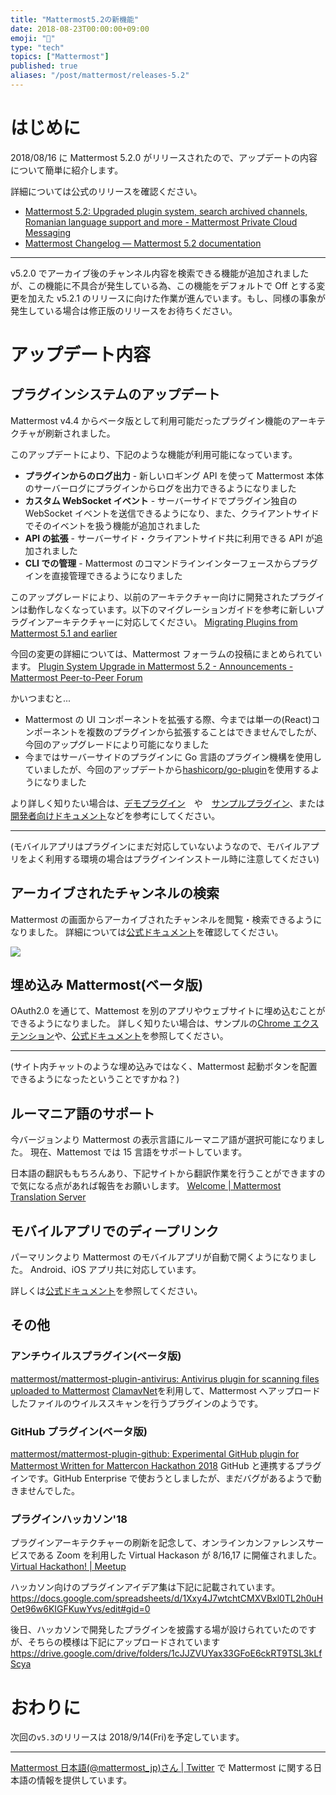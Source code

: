 ```yaml
---
title: "Mattermost5.2の新機能"
date: 2018-08-23T00:00:00+09:00
emoji: "📣"
type: "tech"
topics: ["Mattermost"]
published: true
aliases: "/post/mattermost/releases-5.2"
---
```


# はじめに

2018/08/16 に Mattermost 5.2.0 がリリースされたので、アップデートの内容について簡単に紹介します。

詳細については公式のリリースを確認ください。

- [Mattermost 5\.2: Upgraded plugin system, search archived channels, Romanian language support and more \- Mattermost Private Cloud Messaging](https://mattermost.com/blog/mattermost-5-2-upgraded-plugin-system-search-archived-channels-romanian-language-support-and-more/)
- [Mattermost Changelog — Mattermost 5\.2 documentation](https://docs.mattermost.com/administration/changelog.html)

---

v5.2.0 でアーカイブ後のチャンネル内容を検索できる機能が追加されましたが、この機能に不具合が発生している為、この機能をデフォルトで Off とする変更を加えた v5.2.1 のリリースに向けた作業が進んでいます。もし、同様の事象が発生している場合は修正版のリリースをお待ちください。

# アップデート内容

## プラグインシステムのアップデート

Mattermost v4.4 からベータ版として利用可能だったプラグイン機能のアーキテクチャが刷新されました。

このアップデートにより、下記のような機能が利用可能になっています。

- **プラグインからのログ出力** - 新しいロギング API を使って Mattermost 本体のサーバーログにプラグインからログを出力できるようになりました
- **カスタム WebSocket イベント** - サーバーサイドでプラグイン独自の WebSocket イベントを送信できるようになり、また、クライアントサイドでそのイベントを扱う機能が追加されました
- **API の拡張** - サーバーサイド・クライアントサイド共に利用できる API が追加されました
- **CLI での管理** - Mattermost のコマンドラインインターフェースからプラグインを直接管理できるようになりました

このアップグレードにより、以前のアーキテクチャー向けに開発されたプラグインは動作しなくなっています。以下のマイグレーションガイドを参考に新しいプラグインアーキテクチャーに対応してください。
[Migrating Plugins from Mattermost 5.1 and earlier](https://developers.mattermost.com/extend/plugins/migration/)

今回の変更の詳細については、Mattermost フォーラムの投稿にまとめられています。
[Plugin System Upgrade in Mattermost 5\.2 \- Announcements \- Mattermost Peer\-to\-Peer Forum](https://forum.mattermost.org/t/plugin-system-upgrade-in-mattermost-5-2/5498)

かいつまむと...

- Mattermost の UI コンポーネントを拡張する際、今までは単一の(React)コンポーネントを複数のプラグインから拡張することはできませんでしたが、今回のアップグレードにより可能になりました
- 今まではサーバーサイドのプラグインに Go 言語のプラグイン機構を使用していましたが、今回のアップデートから[hashicorp/go\-plugin](https://github.com/hashicorp/go-plugin)を使用するようになりました

より詳しく知りたい場合は、[デモプラグイン](https://github.com/mattermost/mattermost-plugin-demo)　や　[サンプルプラグイン](https://github.com/mattermost/mattermost-plugin-sample)、または[開発者向けドキュメント](https://developers.mattermost.com/extend/plugins/)などを参考にしてください。

---

(モバイルアプリはプラグインにまだ対応していないようなので、モバイルアプリをよく利用する環境の場合はプラグインインストール時に注意してください)

## アーカイブされたチャンネルの検索

Mattermost の画面からアーカイブされたチャンネルを閲覧・検索できるようになりました。
詳細については[公式ドキュメント](https://docs.mattermost.com/help/getting-started/organizing-conversations.html#archiving-a-channel)を確認してください。

![](https://qiita-image-store.s3.amazonaws.com/0/9891/78c9dc29-df12-810d-7474-4d692bfc5f6a.png)

## 埋め込み Mattermost(ベータ版)

OAuth2.0 を通じて、Mattemost を別のアプリやウェブサイトに埋め込むことができるようになりました。
詳しく知りたい場合は、サンプルの[Chrome エクステンション](https://github.com/mattermost/mattermost-chrome-extension)や、[公式ドキュメント](https://docs.mattermost.com/integrations/embedding.html)を参照してください。

---

(サイト内チャットのような埋め込みではなく、Mattermost 起動ボタンを配置できるようになったということですかね？)

## ルーマニア語のサポート

今バージョンより Mattermost の表示言語にルーマニア語が選択可能になりました。
現在、Mattemost では 15 言語をサポートしています。

日本語の翻訳ももちろんあり、下記サイトから翻訳作業を行うことができますので気になる点があれば報告をお願いします。
[Welcome \| Mattermost Translation Server](https://translate.mattermost.com/)

## モバイルアプリでのディープリンク

パーマリンクより Mattermost のモバイルアプリが自動で開くようになりました。
Android、iOS アプリ共に対応しています。

詳しくは[公式ドキュメント](https://docs.mattermost.com/mobile/mobile-faq.html#how-do-i-configure-deep-linking)を参照してください。

## その他

### アンチウイルスプラグイン(ベータ版)

[mattermost/mattermost\-plugin\-antivirus: Antivirus plugin for scanning files uploaded to Mattermost](https://github.com/mattermost/mattermost-plugin-antivirus)
[ClamavNet](https://www.clamav.net/assets/Ill-01.png)を利用して、Mattermost へアップロードしたファイルのウイルススキャンを行うプラグインのようです。

### GitHub プラグイン(ベータ版)

[mattermost/mattermost\-plugin\-github: Experimental GitHub plugin for Mattermost Written for Mattercon Hackathon 2018](https://github.com/mattermost/mattermost-plugin-github)
GitHub と連携するプラグインです。GitHub Enterprise で使おうとしましたが、まだバグがあるようで動きませんでした。

### プラグインハッカソン'18

プラグインアーキテクチャーの刷新を記念して、オンラインカンファレンスサービスである Zoom を利用した Virtual Hackason が 8/16,17 に開催されました。
[Virtual Hackathon\! \| Meetup](https://www.meetup.com/ja-JP/mattermost/events/253346351/?eventId=253346351&rv=ea1_v2&rv=ea1_v2)

ハッカソン向けのプラグインアイデア集は下記に記載されています。
https://docs.google.com/spreadsheets/d/1Xxy4J7wtchtCMXVBxl0TL2h0uHOet96w6KIGFKuwYvs/edit#gid=0

後日、ハッカソンで開発したプラグインを披露する場が設けられていたのですが、そちらの模様は下記にアップロードされています
https://drive.google.com/drive/folders/1cJJZVUYax33GFoE6ckRT9TSL3kLfScya

# おわりに

次回の`v5.3`のリリースは 2018/9/14(Fri)を予定しています。

---

[Mattermost 日本語\(@mattermost_jp\)さん \| Twitter](https://twitter.com/mattermost_jp?lang=ja) で Mattermost に関する日本語の情報を提供しています。
